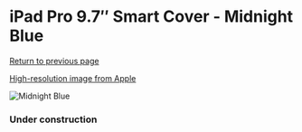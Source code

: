 # iPad Pro 9.7″ Smart Cover - Midnight Blue

[Return to previous page](/ipad_pro97)

[High-resolution image from Apple](https://store.storeimages.cdn-apple.com/8756/as-images.apple.com/is/MM2C2?wid=4500&hei=4500&fmt=png)

<div style="width: 384px"><img src="/everysource/MM2C2.png" alt="Midnight Blue"></div>

### Under construction
